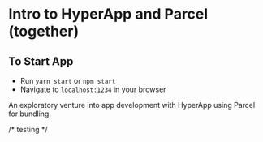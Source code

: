 # Intro to HyperApp and Parcel (together)

## To Start App

*   Run `yarn start` or `npm start`
*   Navigate to `localhost:1234` in your browser

An exploratory venture into app development with HyperApp using Parcel for bundling.

/* testing */